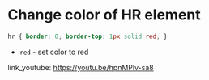 # Change color of HR element

```css
hr { border: 0; border-top: 1px solid red; }
```

- `red` - set color to red


link_youtube: https://youtu.be/hpnMPlv-sa8
